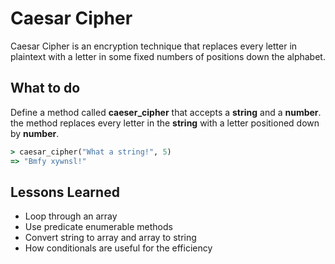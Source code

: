 # Caesar Cipher

Caesar Cipher is an encryption technique that replaces every letter in plaintext with a letter in some fixed numbers of positions down the alphabet.

## What to do

Define a method called **caeser_cipher** that accepts a **string** and a **number**. the method replaces every letter in the **string** with a letter positioned down by **number**.

```ruby
> caesar_cipher("What a string!", 5)
=> "Bmfy xywnsl!"
```

## Lessons Learned

* Loop through an array
* Use predicate enumerable methods
* Convert string to array and array to string
* How conditionals are useful for the efficiency
